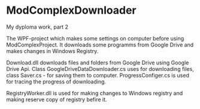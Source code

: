 # ModComplexDownloader
My dyploma work, part 2

The WPF-project which makes some settings on computer before using ModComplexProject.
It downloads some programms from Google Drive and makes changes in Windows Registry.

Download.dll downloads files and folders from Google Drive using Google Drive Api.
Class GoogleDriveDataDownloader.cs uses for downloading files, class Saver.cs - for saving them to computer.
ProgressConfiger.cs is used for tracing the progress of downloading.

RegistryWorker.dll is used for making changes to Windows registry and making reserve copy of registry befire it.
